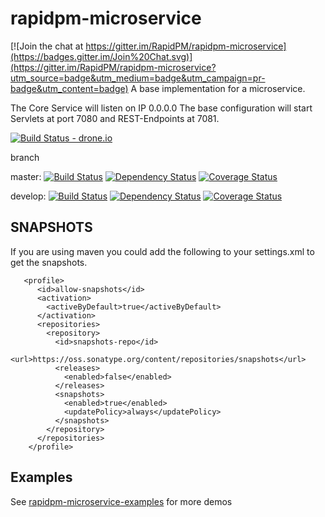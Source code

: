 # rapidpm-microservice

[![Join the chat at https://gitter.im/RapidPM/rapidpm-microservice](https://badges.gitter.im/Join%20Chat.svg)](https://gitter.im/RapidPM/rapidpm-microservice?utm_source=badge&utm_medium=badge&utm_campaign=pr-badge&utm_content=badge)
A base implementation for a microservice.

The Core Service will listen on IP 0.0.0.0
The base configuration will start Servlets at port 7080 and REST-Endpoints at 7081.

[![Build Status - drone.io](https://drone.io/github.com/RapidPM/rapidpm-microservice/status.png)](https://drone.io/github.com/RapidPM/rapidpm-microservice/latest)

branch

master:
[![Build Status](https://travis-ci.org/RapidPM/rapidpm-microservice.svg?branch=master)](https://travis-ci.org/RapidPM/rapidpm-microservice)
[![Dependency Status](https://www.versioneye.com/user/projects/55a3a45e3239390021000540/badge.svg?style=flat)](https://www.versioneye.com/user/projects/55a3a45e3239390021000540)
[![Coverage Status](https://coveralls.io/repos/RapidPM/rapidpm-microservice/badge.svg?branch=master&service=github)](https://coveralls.io/github/RapidPM/rapidpm-microservice?branch=master)

develop:
[![Build Status](https://travis-ci.org/RapidPM/rapidpm-microservice.svg?branch=develop)](https://travis-ci.org/RapidPM/rapidpm-microservice)
[![Dependency Status](https://www.versioneye.com/user/projects/55a3a44f32393900180005b2/badge.svg?style=flat)](https://www.versioneye.com/user/projects/55a3a44f32393900180005b2)
[![Coverage Status](https://coveralls.io/repos/RapidPM/rapidpm-microservice/badge.svg?branch=develop&service=github)](https://coveralls.io/github/RapidPM/rapidpm-microservice?branch=develop)

## SNAPSHOTS
If you are using maven you could add the following to your settings.xml to get the snapshots.

```
   <profile>
      <id>allow-snapshots</id>
      <activation>
        <activeByDefault>true</activeByDefault>
      </activation>
      <repositories>
        <repository>
          <id>snapshots-repo</id>
          <url>https://oss.sonatype.org/content/repositories/snapshots</url>
          <releases>
            <enabled>false</enabled>
          </releases>
          <snapshots>
            <enabled>true</enabled>
            <updatePolicy>always</updatePolicy>
          </snapshots>
        </repository>
      </repositories>
    </profile>
```


## Examples

See [rapidpm-microservice-examples](https://github.com/RapidPM/rapidpm-microservice-examples) for more demos



